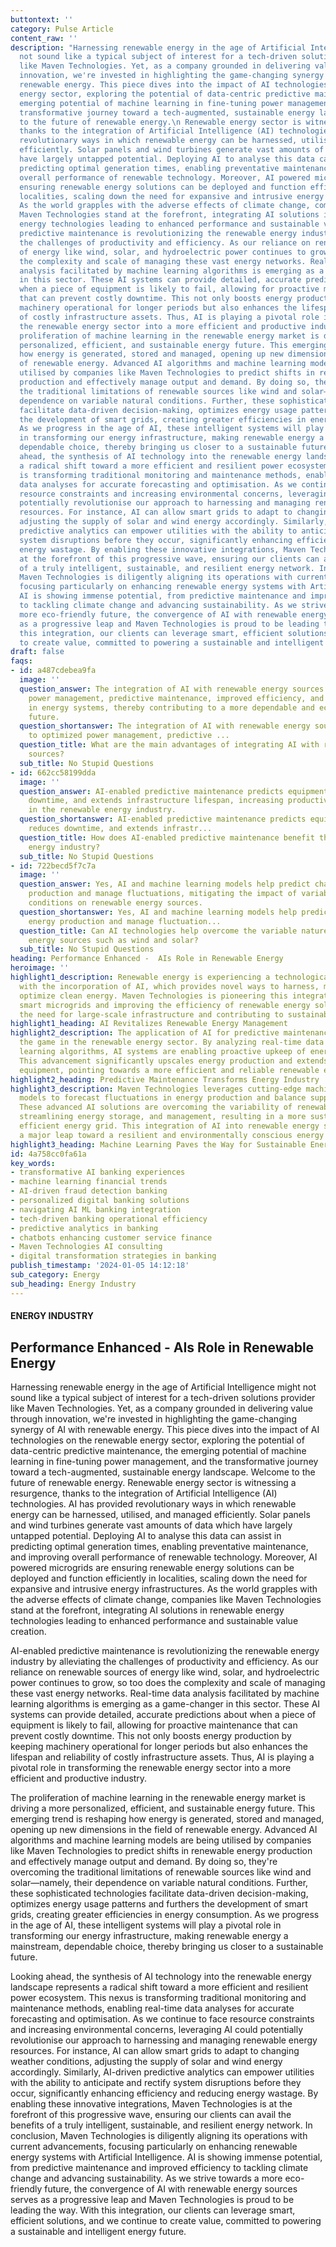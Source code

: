```yaml
---
buttontext: ''
category: Pulse Article
content_raw: ''
description: "Harnessing renewable energy in the age of Artificial Intelligence might
  not sound like a typical subject of interest for a tech-driven solutions provider
  like Maven Technologies. Yet, as a company grounded in delivering value through
  innovation, we're invested in highlighting the game-changing synergy of AI with
  renewable energy. This piece dives into the impact of AI technologies on the renewable
  energy sector, exploring the potential of data-centric predictive maintenance, the
  emerging potential of machine learning in fine-tuning power management, and the
  transformative journey toward a tech-augmented, sustainable energy landscape. Welcome
  to the future of renewable energy.\n Renewable energy sector is witnessing a resurgence,
  thanks to the integration of Artificial Intelligence (AI) technologies. AI has provided
  revolutionary ways in which renewable energy can be harnessed, utilised, and managed
  efficiently. Solar panels and wind turbines generate vast amounts of data which
  have largely untapped potential. Deploying AI to analyse this data can assist in
  predicting optimal generation times, enabling preventative maintenance, and improving
  overall performance of renewable technology. Moreover, AI powered microgrids are
  ensuring renewable energy solutions can be deployed and function efficiently in
  localities, scaling down the need for expansive and intrusive energy infrastructures.
  As the world grapples with the adverse effects of climate change, companies like
  Maven Technologies stand at the forefront, integrating AI solutions in renewable
  energy technologies leading to enhanced performance and sustainable value creation.\n\nAI-enabled
  predictive maintenance is revolutionizing the renewable energy industry by alleviating
  the challenges of productivity and efficiency. As our reliance on renewable sources
  of energy like wind, solar, and hydroelectric power continues to grow, so too does
  the complexity and scale of managing these vast energy networks. Real-time data
  analysis facilitated by machine learning algorithms is emerging as a game-changer
  in this sector. These AI systems can provide detailed, accurate predictions about
  when a piece of equipment is likely to fail, allowing for proactive maintenance
  that can prevent costly downtime. This not only boosts energy production by keeping
  machinery operational for longer periods but also enhances the lifespan and reliability
  of costly infrastructure assets. Thus, AI is playing a pivotal role in transforming
  the renewable energy sector into a more efficient and productive industry.\n\n\nThe
  proliferation of machine learning in the renewable energy market is driving a more
  personalized, efficient, and sustainable energy future. This emerging trend is reshaping
  how energy is generated, stored and managed, opening up new dimensions in the field
  of renewable energy. Advanced AI algorithms and machine learning models are being
  utilised by companies like Maven Technologies to predict shifts in renewable energy
  production and effectively manage output and demand. By doing so, they're overcoming
  the traditional limitations of renewable sources like wind and solar—namely, their
  dependence on variable natural conditions. Further, these sophisticated technologies
  facilitate data-driven decision-making, optimizes energy usage patterns and furthers
  the development of smart grids, creating greater efficiencies in energy consumption.
  As we progress in the age of AI, these intelligent systems will play a pivotal role
  in transforming our energy infrastructure, making renewable energy a mainstream,
  dependable choice, thereby bringing us closer to a sustainable future.\n\nLooking
  ahead, the synthesis of AI technology into the renewable energy landscape represents
  a radical shift toward a more efficient and resilient power ecosystem. This nexus
  is transforming traditional monitoring and maintenance methods, enabling real-time
  data analyses for accurate forecasting and optimisation. As we continue to face
  resource constraints and increasing environmental concerns, leveraging AI could
  potentially revolutionise our approach to harnessing and managing renewable energy
  resources. For instance, AI can allow smart grids to adapt to changing weather conditions,
  adjusting the supply of solar and wind energy accordingly. Similarly, AI-driven
  predictive analytics can empower utilities with the ability to anticipate and rectify
  system disruptions before they occur, significantly enhancing efficiency and reducing
  energy wastage. By enabling these innovative integrations, Maven Technologies is
  at the forefront of this progressive wave, ensuring our clients can avail the benefits
  of a truly intelligent, sustainable, and resilient energy network. In conclusion,
  Maven Technologies is diligently aligning its operations with current advancements,
  focusing particularly on enhancing renewable energy systems with Artificial Intelligence.
  AI is showing immense potential, from predictive maintenance and improved efficiency
  to tackling climate change and advancing sustainability. As we strive towards a
  more eco-friendly future, the convergence of AI with renewable energy sources serves
  as a progressive leap and Maven Technologies is proud to be leading the way. With
  this integration, our clients can leverage smart, efficient solutions, and we continue
  to create value, committed to powering a sustainable and intelligent energy future."
draft: false
faqs:
- id: a487cdebea9fa
  image: ''
  question_answer: The integration of AI with renewable energy sources leads to optimized
    power management, predictive maintenance, improved efficiency, and enhanced sustainability
    in energy systems, thereby contributing to a more dependable and eco-friendly
    future.
  question_shortanswer: The integration of AI with renewable energy sources leads
    to optimized power management, predictive ...
  question_title: What are the main advantages of integrating AI with renewable energy
    sources?
  sub_title: No Stupid Questions
- id: 662cc58199dda
  image: ''
  question_answer: AI-enabled predictive maintenance predicts equipment failure, reduces
    downtime, and extends infrastructure lifespan, increasing productivity and reliability
    in the renewable energy industry.
  question_shortanswer: AI-enabled predictive maintenance predicts equipment failure,
    reduces downtime, and extends infrastr...
  question_title: How does AI-enabled predictive maintenance benefit the renewable
    energy industry?
  sub_title: No Stupid Questions
- id: 722becd5f7c7a
  image: ''
  question_answer: Yes, AI and machine learning models help predict changes in energy
    production and manage fluctuations, mitigating the impact of variable natural
    conditions on renewable energy sources.
  question_shortanswer: Yes, AI and machine learning models help predict changes in
    energy production and manage fluctuation...
  question_title: Can AI technologies help overcome the variable nature of renewable
    energy sources such as wind and solar?
  sub_title: No Stupid Questions
heading: Performance Enhanced -  AIs Role in Renewable Energy
heroimage: ''
highlight1_description: Renewable energy is experiencing a technological revolution
  with the incorporation of AI, which provides novel ways to harness, manage, and
  optimize clean energy. Maven Technologies is pioneering this integration, enabling
  smart microgrids and improving the efficiency of renewable energy solutions, minimizing
  the need for large-scale infrastructure and contributing to sustainable value creation.
highlight1_heading: AI Revitalizes Renewable Energy Management
highlight2_description: The application of AI for predictive maintenance is changing
  the game in the renewable energy sector. By analyzing real-time data with machine
  learning algorithms, AI systems are enabling proactive upkeep of energy infrastructure.
  This advancement significantly upscales energy production and extends the life of
  equipment, pointing towards a more efficient and reliable renewable energy network.
highlight2_heading: Predictive Maintenance Transforms Energy Industry
highlight3_description: Maven Technologies leverages cutting-edge machine learning
  models to forecast fluctuations in energy production and balance supply with demand.
  These advanced AI solutions are overcoming the variability of renewable sources,
  streamlining energy storage, and management, resulting in a more sustainable and
  efficient energy grid. This integration of AI into renewable energy systems signifies
  a major leap toward a resilient and environmentally conscious energy ecosystem.
highlight3_heading: Machine Learning Paves the Way for Sustainable Energy Future
id: 4a758cc0fa61a
key_words:
- transformative AI banking experiences
- machine learning financial trends
- AI-driven fraud detection banking
- personalized digital banking solutions
- navigating AI ML banking integration
- tech-driven banking operational efficiency
- predictive analytics in banking
- chatbots enhancing customer service finance
- Maven Technologies AI consulting
- digital transformation strategies in banking
publish_timestamp: '2024-01-05 14:12:18'
sub_category: Energy
sub_heading: Energy Industry
---
```


#### ENERGY INDUSTRY
## Performance Enhanced -  AIs Role in Renewable Energy
Harnessing renewable energy in the age of Artificial Intelligence might not sound like a typical subject of interest for a tech-driven solutions provider like Maven Technologies. Yet, as a company grounded in delivering value through innovation, we're invested in highlighting the game-changing synergy of AI with renewable energy. This piece dives into the impact of AI technologies on the renewable energy sector, exploring the potential of data-centric predictive maintenance, the emerging potential of machine learning in fine-tuning power management, and the transformative journey toward a tech-augmented, sustainable energy landscape. Welcome to the future of renewable energy.
 Renewable energy sector is witnessing a resurgence, thanks to the integration of Artificial Intelligence (AI) technologies. AI has provided revolutionary ways in which renewable energy can be harnessed, utilised, and managed efficiently. Solar panels and wind turbines generate vast amounts of data which have largely untapped potential. Deploying AI to analyse this data can assist in predicting optimal generation times, enabling preventative maintenance, and improving overall performance of renewable technology. Moreover, AI powered microgrids are ensuring renewable energy solutions can be deployed and function efficiently in localities, scaling down the need for expansive and intrusive energy infrastructures. As the world grapples with the adverse effects of climate change, companies like Maven Technologies stand at the forefront, integrating AI solutions in renewable energy technologies leading to enhanced performance and sustainable value creation.

AI-enabled predictive maintenance is revolutionizing the renewable energy industry by alleviating the challenges of productivity and efficiency. As our reliance on renewable sources of energy like wind, solar, and hydroelectric power continues to grow, so too does the complexity and scale of managing these vast energy networks. Real-time data analysis facilitated by machine learning algorithms is emerging as a game-changer in this sector. These AI systems can provide detailed, accurate predictions about when a piece of equipment is likely to fail, allowing for proactive maintenance that can prevent costly downtime. This not only boosts energy production by keeping machinery operational for longer periods but also enhances the lifespan and reliability of costly infrastructure assets. Thus, AI is playing a pivotal role in transforming the renewable energy sector into a more efficient and productive industry.


The proliferation of machine learning in the renewable energy market is driving a more personalized, efficient, and sustainable energy future. This emerging trend is reshaping how energy is generated, stored and managed, opening up new dimensions in the field of renewable energy. Advanced AI algorithms and machine learning models are being utilised by companies like Maven Technologies to predict shifts in renewable energy production and effectively manage output and demand. By doing so, they're overcoming the traditional limitations of renewable sources like wind and solar—namely, their dependence on variable natural conditions. Further, these sophisticated technologies facilitate data-driven decision-making, optimizes energy usage patterns and furthers the development of smart grids, creating greater efficiencies in energy consumption. As we progress in the age of AI, these intelligent systems will play a pivotal role in transforming our energy infrastructure, making renewable energy a mainstream, dependable choice, thereby bringing us closer to a sustainable future.

Looking ahead, the synthesis of AI technology into the renewable energy landscape represents a radical shift toward a more efficient and resilient power ecosystem. This nexus is transforming traditional monitoring and maintenance methods, enabling real-time data analyses for accurate forecasting and optimisation. As we continue to face resource constraints and increasing environmental concerns, leveraging AI could potentially revolutionise our approach to harnessing and managing renewable energy resources. For instance, AI can allow smart grids to adapt to changing weather conditions, adjusting the supply of solar and wind energy accordingly. Similarly, AI-driven predictive analytics can empower utilities with the ability to anticipate and rectify system disruptions before they occur, significantly enhancing efficiency and reducing energy wastage. By enabling these innovative integrations, Maven Technologies is at the forefront of this progressive wave, ensuring our clients can avail the benefits of a truly intelligent, sustainable, and resilient energy network. In conclusion, Maven Technologies is diligently aligning its operations with current advancements, focusing particularly on enhancing renewable energy systems with Artificial Intelligence. AI is showing immense potential, from predictive maintenance and improved efficiency to tackling climate change and advancing sustainability. As we strive towards a more eco-friendly future, the convergence of AI with renewable energy sources serves as a progressive leap and Maven Technologies is proud to be leading the way. With this integration, our clients can leverage smart, efficient solutions, and we continue to create value, committed to powering a sustainable and intelligent energy future.